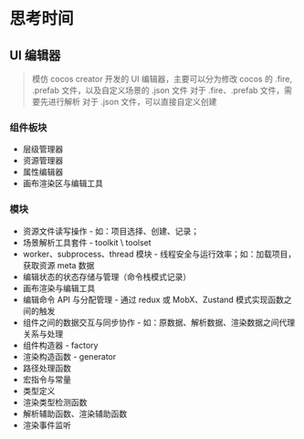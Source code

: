 # 思考时间

## UI 编辑器

> 模仿 cocos creator 开发的 UI 编辑器，主要可以分为修改 cocos 的 .fire, .prefab 文件，以及自定义场景的 .json 文件
> 对于 .fire、.prefab 文件，需要先进行解析
> 对于 .json 文件，可以直接自定义创建

### 组件板块

- 层级管理器
- 资源管理器
- 属性编辑器
- 画布渲染区与编辑工具

### 模块

- 资源文件读写操作 - 如：项目选择、创建、记录；
- 场景解析工具套件 - toolkit \ toolset
- worker、subprocess、thread 模块 - 线程安全与运行效率；如：加载项目，获取资源 meta 数据
- 编辑状态的状态存储与管理（命令栈模式记录）
- 画布渲染与编辑工具
- 编辑命令 API 与分配管理 - 通过 redux 或  MobX、Zustand 模式实现函数之间的触发
- 组件之间的数据交互与同步协作 - 如：原数据、解析数据、渲染数据之间代理关系与处理
- 组件构造器 - factory
- 渲染构造函数 - generator
- 路径处理函数
- 宏指令与常量
- 类型定义
- 渲染类型检测函数
- 解析辅助函数、渲染辅助函数
- 渲染事件监听
